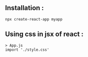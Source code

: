 ## Installation :
    npx create-react-app myapp

## Using css in jsx of react : 
    > App.js
    import './style.css'

